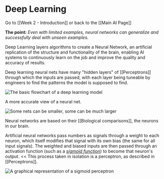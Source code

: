 # Deep Learning

Go to [[Week 2 - Introduction]] or back to the [[Main AI Page]]

**The point:** *Even with limited examples, neural networks can generalize and successfully deal with unseen examples.*

Deep Learning layers algorithms to create a Neural Network, an artificial replication of the structure and functionality of the brain, enabling AI systems to continuously learn on the job and improve the quality and accuracy of results. 

Deep learning neural nets have many "hidden layers" of [[Perceptrons]] through which the inputs are passed, with each layer being tuneable by engineers to find the patterns the model is supposed to find.

![The basic flowchart of a deep learning model](https://i.imgur.com/mDsO5to.png)

A more accurate view of a neural net.

![Some nets can be smaller, some can be much larger](https://i.imgur.com/BL6ivnL.png)

Neural networks are based on their [[Biological comparisons]], the neurons in our brain.

Artificial neural networks pass numbers as signals through a weight to each neuron, which itself modifies that signal with its own bias (the same for all input signals). The weighted and biased inputs are then passed through an activation function (such as a *[sigmoid function](https://en.wikipedia.org/wiki/Sigmoid_function)*) to become that neuron's output. << This process taken in isolation is a perceptron, as described in [[Perceptrons]].

![A graphical representation of a sigmoid perceptron](https://i.imgur.com/rJe1Mwt.png)